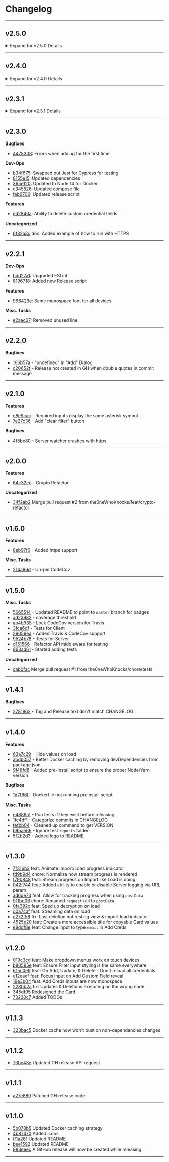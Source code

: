# Changelog
---

## v2.5.0

<details>
  <summary>Expand for v2.5.0 Details</summary>

  **Bugfixes**
  - [77b10c6](/the0neWhoKnocks/password-manager/commit/77b10c6): Credential title has different casing

  **Dev-Ops**
  - [b83db13](/the0neWhoKnocks/password-manager/commit/b83db13): Remove mention of compile step
  - [bb26657](/the0neWhoKnocks/password-manager/commit/bb26657): Decouple release script from repo

  **Features**
  - [24c701a](/the0neWhoKnocks/password-manager/commit/24c701a): Credential 'website' is clickable link
</details>

---

## v2.4.0

<details>
  <summary>Expand for v2.4.0 Details</summary>

  **Dev-Ops**
  - [56e64c8](/the0neWhoKnocks/password-manager/commit/56e64c8): Added test
  - [b76746e](/the0neWhoKnocks/password-manager/commit/b76746e): Update 'docker-compose' usage to 'docker compose'
  - [c4238a4](/the0neWhoKnocks/password-manager/commit/c4238a4): Updated releaser
  - [3a15358](/the0neWhoKnocks/password-manager/commit/3a15358): Unique service name for e2e
  - [4db8af6](/the0neWhoKnocks/password-manager/commit/4db8af6): Added Docker development env

  **Features**
  - [3e594a5](/the0neWhoKnocks/password-manager/commit/3e594a5): Toggle 'hide values' from the UI
  - [3a27776](/the0neWhoKnocks/password-manager/commit/3a27776): Allow for multiline custom values
  - [1c154e8](/the0neWhoKnocks/password-manager/commit/1c154e8): Blur content behind Dialog
</details>

---

## v2.3.1

<details>
  <summary>Expand for v2.3.1 Details</summary>

  **Bugfixes**
  - [791d7fb](/the0neWhoKnocks/password-manager/commit/791d7fb): Login dialog text wrapping

  **Dev-Ops**
  - [3004922](/the0neWhoKnocks/password-manager/commit/3004922): Ensure Docker folder structure
  - [a5253c9](/the0neWhoKnocks/password-manager/commit/a5253c9): Updated release script
</details>

---

## v2.3.0

**Bugfixes**
- [4478308](https://github.com/the0neWhoKnocks/password-manager/commit/4478308): Errors when adding for the first time

**Dev-Ops**
- [b34f675](https://github.com/the0neWhoKnocks/password-manager/commit/b34f675): Swapped out Jest for Cypress for testing
- [8155e15](https://github.com/the0neWhoKnocks/password-manager/commit/8155e15): Updated dependencies
- [365e120](https://github.com/the0neWhoKnocks/password-manager/commit/365e120): Updated to Node 14 for Docker
- [c345526](https://github.com/the0neWhoKnocks/password-manager/commit/c345526): Updated compose file
- [fab6706](https://github.com/the0neWhoKnocks/password-manager/commit/fab6706): Updated release script

**Features**
- [ed2840a](https://github.com/the0neWhoKnocks/password-manager/commit/ed2840a): Ability to delete custom credential fields

**Uncategorized**
- [6f32a3c](https://github.com/the0neWhoKnocks/password-manager/commit/6f32a3c) doc: Added example of how to run with HTTPS

---

## v2.2.1

**Dev-Ops**
- [bdd27a1](https://github.com/the0neWhoKnocks/password-manager/commit/bdd27a1):  Upgraded ESLint
- [8196718](https://github.com/the0neWhoKnocks/password-manager/commit/8196718):  Added new Release script

**Features**
- [996429e](https://github.com/the0neWhoKnocks/password-manager/commit/996429e):  Same monospace font for all devices

**Misc. Tasks**
- [e2aac67](https://github.com/the0neWhoKnocks/password-manager/commit/e2aac67):  Removed unused line

---

## v2.2.0

**Bugfixes**
- [166b57a](https://github.com/the0neWhoKnocks/password-manager/commit/166b57a) - "undefined" in "Add" Dialog
- [c20652f](https://github.com/the0neWhoKnocks/password-manager/commit/c20652f) - Release not created in GH when double quotes in commit message

---

## v2.1.0

**Features**
- [e8e9cac](https://github.com/the0neWhoKnocks/password-manager/commit/e8e9cac) - Required inputs display the same asterisk symbol
- [7e27c36](https://github.com/the0neWhoKnocks/password-manager/commit/7e27c36) - Add "clear filter" button

**Bugfixes**
- [4f5bc80](https://github.com/the0neWhoKnocks/password-manager/commit/4f5bc80) - Server watcher crashes with https

---

## v2.0.0

**Features**
- [64c32ce](https://github.com/the0neWhoKnocks/password-manager/commit/64c32ce) - Crypto Refactor

**Uncategorized**
- [34f2ab2](https://github.com/the0neWhoKnocks/password-manager/commit/34f2ab2) Merge pull request #2 from the0neWhoKnocks/feat/crypto-refactor

---

## v1.6.0

**Features**
- [8eb97f0](https://github.com/the0neWhoKnocks/password-manager/commit/8eb97f0) - Added https support

**Misc. Tasks**
- [214a96d](https://github.com/the0neWhoKnocks/password-manager/commit/214a96d) - Un-pin CodeCov

---

## v1.5.0

**Misc. Tasks**
- [5665514](https://github.com/the0neWhoKnocks/password-manager/commit/5665514) - Updated README to point to `master` branch for badges
- [ad23982](https://github.com/the0neWhoKnocks/password-manager/commit/ad23982) - coverage threshold
- [ab4b935](https://github.com/the0neWhoKnocks/password-manager/commit/ab4b935) - Lock CodeCov version for Travis
- [3fca6df](https://github.com/the0neWhoKnocks/password-manager/commit/3fca6df) - Tests for Client
- [29059ea](https://github.com/the0neWhoKnocks/password-manager/commit/29059ea) - Added Travis & CodeCov support
- [9524b78](https://github.com/the0neWhoKnocks/password-manager/commit/9524b78) - Tests for Server
- [d151566](https://github.com/the0neWhoKnocks/password-manager/commit/d151566) - Refactor API middleware for testing
- [963ad61](https://github.com/the0neWhoKnocks/password-manager/commit/963ad61) - Started adding tests

**Uncategorized**
- [cab0fac](https://github.com/the0neWhoKnocks/password-manager/commit/cab0fac) Merge pull request #1 from the0neWhoKnocks/chore/tests

---

## v1.4.1

**Bugfixes**
- [2781962](https://github.com/the0neWhoKnocks/password-manager/commit/2781962) - Tag and Release text don't match CHANGELOG

---

## v1.4.0

**Features**
- [63a7c29](https://github.com/the0neWhoKnocks/password-manager/commit/63a7c29) - Hide values on load
- [abdb057](https://github.com/the0neWhoKnocks/password-manager/commit/abdb057) - Better Docker caching by removing devDependencies from package.json
- [9f48fd8](https://github.com/the0neWhoKnocks/password-manager/commit/9f48fd8) - Added pre-install script to ensure the proper Node/Yarn version

**Bugfixes**
- [1d7f66f](https://github.com/the0neWhoKnocks/password-manager/commit/1d7f66f) - Dockerfile not running preinstall script

**Misc. Tasks**
- [e4889a1](https://github.com/the0neWhoKnocks/password-manager/commit/e4889a1) - Run tests if they exist before releasing
- [1fc4df1](https://github.com/the0neWhoKnocks/password-manager/commit/1fc4df1) - Categorize commits in CHANGELOG
- [fefbb04](https://github.com/the0neWhoKnocks/password-manager/commit/fefbb04) - Cleaned up command to get VERSION
- [b9bae66](https://github.com/the0neWhoKnocks/password-manager/commit/b9bae66) - Ignore test `reports` folder
- [5f2b2d3](https://github.com/the0neWhoKnocks/password-manager/commit/5f2b2d3) - Added logo to README

---

## v1.3.0

- [7f316b3](https://github.com/the0neWhoKnocks/password-manager/commit/7f316b3) feat: Animate Import/Load progress indicator
- [fd9b9d4](https://github.com/the0neWhoKnocks/password-manager/commit/fd9b9d4) chore: Normalize how stream progress is rendered
- [f790848](https://github.com/the0neWhoKnocks/password-manager/commit/f790848) feat: Stream progress on Import like Load is doing
- [042f744](https://github.com/the0neWhoKnocks/password-manager/commit/042f744) feat: Added ability to enable or disable Server logging via URL param
- [ad6de73](https://github.com/the0neWhoKnocks/password-manager/commit/ad6de73) feat: Allow for tracking progress when using `postData`
- [911bd06](https://github.com/the0neWhoKnocks/password-manager/commit/911bd06) chore: Renamed `request` util to `postData`
- [0fa392c](https://github.com/the0neWhoKnocks/password-manager/commit/0fa392c) feat: Sped up decryption on load
- [d0a74af](https://github.com/the0neWhoKnocks/password-manager/commit/d0a74af) feat: Streaming data on load
- [e272f58](https://github.com/the0neWhoKnocks/password-manager/commit/e272f58) fix: Last deletion not resting view & import load indicator
- [4525e20](https://github.com/the0neWhoKnocks/password-manager/commit/4525e20) feat: Create a more accessible title for copyable Card values
- [e8ddf8e](https://github.com/the0neWhoKnocks/password-manager/commit/e8ddf8e) feat: Change input to type `email` in Add Creds

---

## v1.2.0

- [019c3cd](https://github.com/the0neWhoKnocks/password-manager/commit/019c3cd) feat: Make dropdown menus work on touch devices
- [b80595e](https://github.com/the0neWhoKnocks/password-manager/commit/b80595e) feat: Ensure Filter input styling is the same everywhere
- [615c0e9](https://github.com/the0neWhoKnocks/password-manager/commit/615c0e9) feat: On Add, Update, & Delete - Don't reload all credentials
- [e12eaef](https://github.com/the0neWhoKnocks/password-manager/commit/e12eaef) feat: Focus input on Add Custom Field reveal
- [19e3b04](https://github.com/the0neWhoKnocks/password-manager/commit/19e3b04) feat: Add Creds inputs are now monospace
- [2280b2a](https://github.com/the0neWhoKnocks/password-manager/commit/2280b2a) fix: Updates & Deletions executing on the wrong node
- [345df95](https://github.com/the0neWhoKnocks/password-manager/commit/345df95) Redesigned the Card
- [73230c7](https://github.com/the0neWhoKnocks/password-manager/commit/73230c7) Added TODOs

---

## v1.1.3

- [323bac5](https://github.com/the0neWhoKnocks/password-manager/commit/323bac5) Docker cache now won't bust on non-dependencies changes

---

## v1.1.2

- [73be43e](https://github.com/the0neWhoKnocks/password-manager/commit/73be43e) Updated GH release API request

---

## v1.1.1

- [a27e880](https://github.com/the0neWhoKnocks/password-manager/commit/a27e880) Patched GH release code

---

## v1.1.0

- [5b078b5](https://github.com/the0neWhoKnocks/password-manager/commit/5b078b5) Updated Docker caching strategy
- [4b87470](https://github.com/the0neWhoKnocks/password-manager/commit/4b87470) Added icons
- [ff1a261](https://github.com/the0neWhoKnocks/password-manager/commit/ff1a261) Updated README
- [bee1592](https://github.com/the0neWhoKnocks/password-manager/commit/bee1592) Updated README
- [983eeec](https://github.com/the0neWhoKnocks/password-manager/commit/983eeec) A GitHub release will now be created while releasing

---
